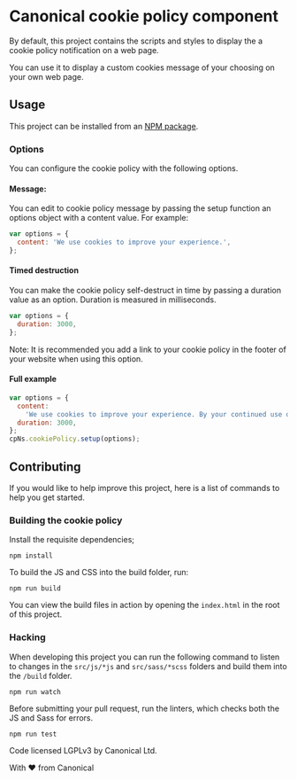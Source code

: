 # Canonical cookie policy component

By default, this project contains the scripts and styles to display the a cookie policy notification on a web page.

You can use it to display a custom cookies message of your choosing on your own web page.

## Usage

This project can be installed from an [NPM package](https://www.npmjs.com/package/cookie-policy).

### Options

You can configure the cookie policy with the following options.

#### Message:

You can edit to cookie policy message by passing the setup function an options
object with a content value. For example:

```javascript
var options = {
  content: 'We use cookies to improve your experience.',
};
```

#### Timed destruction

You can make the cookie policy self-destruct in time by passing a duration value as
an option. Duration is measured in milliseconds.

```javascript
var options = {
  duration: 3000,
};
```

Note: It is recommended you add a link to your cookie policy in the footer of
your website when using this option.

#### Full example

```javascript
var options = {
  content:
    'We use cookies to improve your experience. By your continued use of this site you accept such use.<br /> This notice will disappear by itself.',
  duration: 3000,
};
cpNs.cookiePolicy.setup(options);
```

## Contributing

If you would like to help improve this project, here is a list of commands to
help you get started.

### Building the cookie policy

Install the requisite dependencies;

```
npm install
```

To build the JS and CSS into the build folder, run:

```
npm run build
```

You can view the build files in action by opening the `index.html` in the root
of this project.

### Hacking

When developing this project you can run the following command to listen to
changes in the `src/js/*js` and `src/sass/*scss` folders and build them into the
`/build` folder.

```
npm run watch
```

Before submitting your pull request, run the linters, which checks both the JS
and Sass for errors.

```
npm run test
```

Code licensed LGPLv3 by Canonical Ltd.

With ♥ from Canonical
